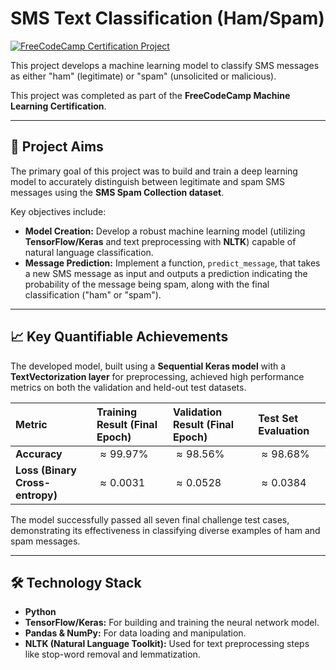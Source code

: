 # SMS Text Classification (Ham/Spam)

[![FreeCodeCamp Certification Project](https://img.shields.io/badge/Certification-FreeCodeCamp-blue)](https://www.freecodecamp.org/)

This project develops a machine learning model to classify SMS messages as either "ham" (legitimate) or "spam" (unsolicited or malicious).

This project was completed as part of the **FreeCodeCamp Machine Learning Certification**.

---

## 🎯 Project Aims

The primary goal of this project was to build and train a deep learning model to accurately distinguish between legitimate and spam SMS messages using the **SMS Spam Collection dataset**.

Key objectives include:

* **Model Creation:** Develop a robust machine learning model (utilizing **TensorFlow/Keras** and text preprocessing with **NLTK**) capable of natural language classification.
* **Message Prediction:** Implement a function, `predict_message`, that takes a new SMS message as input and outputs a prediction indicating the probability of the message being spam, along with the final classification ("ham" or "spam").

---

## 📈 Key Quantifiable Achievements

The developed model, built using a **Sequential Keras model** with a **TextVectorization layer** for preprocessing, achieved high performance metrics on both the validation and held-out test datasets.

| Metric | Training Result (Final Epoch) | Validation Result (Final Epoch) | Test Set Evaluation |
| :--- | :--- | :--- | :--- |
| **Accuracy** | $\approx 99.97\%$ | $\approx 98.56\%$ | $\approx 98.68\%$ |
| **Loss (Binary Cross-entropy)** | $\approx 0.0031$ | $\approx 0.0528$ | $\approx 0.0384$ |

The model successfully passed all seven final challenge test cases, demonstrating its effectiveness in classifying diverse examples of ham and spam messages.

---

## 🛠 Technology Stack

* **Python**
* **TensorFlow/Keras:** For building and training the neural network model.
* **Pandas & NumPy:** For data loading and manipulation.
* **NLTK (Natural Language Toolkit):** Used for text preprocessing steps like stop-word removal and lemmatization.
